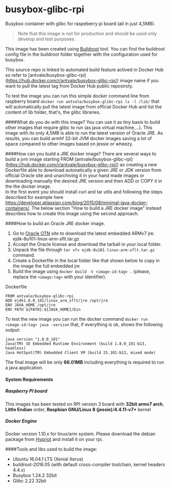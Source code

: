 # busybox-glibc-rpi
Busybox container with glibc for raspeberry pi board (all in just 4,5MB).

>Note that this image is not for production and should be used only develop and test purposes.

This image has been created using [Buildroot](https://buildroot.org/) tool. You can find the buildroot config file in the buildroot folder together with the configuration used for busybox.

This source repo is linked to automated build feature actived in Docker Hub so refer to [antvale/busybox-glibc-rpi] (https://hub.docker.com/r/antvale/busybox-glibc-rpi/) image name if you want to pull the latest tag from Docker Hub public reposiroty.
 
To test the image you can run this simple docker command line from raspberry board 
`docker run antvale/busybox-glibc-rpi ls -l /lib/`
that will automatically pull the latest image from official Docker Hub and list the content of lib folder, that's, the glibc libraries. 

####What do you do with this image?
You can use it as tiny basis to build other images that require glibc to run (as java virtual machine,...). 
This image with its only 4,5MB is able to run the latest version of Oracle JRE. As results, you can build armhf 32-bit JVM docker images saving a lot of space compared to other images based on jessie or wheezy.
 
####How can you build a JRE docker image?
There are several ways to build a jvm image starting FROM [antvale/busybox-glibc-rpi] (https://hub.docker.com/r/antvale/busybox-glibc-rpi/) as creating a new Dockerfile able to download autonatically a given JRE or JDK version from official Oracle site and unarchiving it in your hand made images or downloading manually the desired JRE version and then ADD or COPY it in the the docker image.  
In the first event you should install curl and tar utils and following the steps described for example here https://developer.atlassian.com/blog/2015/08/minimal-java-docker-containers/. The below section "How to build a JRE docker image" instead describes how to create this image using the second approach. 

####How to build an Oracle JRE docker image.
1. Go to [Oracle OTN](http://www.oracle.com/technetwork/java/embedded/embedded-se/downloads/javase-embedded-downloads-2209751.html) site to download the latest embedded ARMv7 jre: ejdk-8u101-linux-arm-sflt.tar.gz
2. Accept the Oracle license and download the tarball in your local folder.
3. Unpack the file through `tar xfv ejdk-8u101-linux-arm-sflt.tar.gz` command. 
4. Create a Dockerfile in the local folder like that shown below to copy in the image the full embedded jre
5. Build the image using `docker build -t <image-id:tag> .` (please, replace the `<image:tag>` with your identifier).

Dockerfile 
```docker
FROM antvale/busybox-glibc-rpi 
ADD ejdk1.8.0_101/linux_arm_sflt/jre /opt/jre 
ENV JAVA_HOME /opt/jre 
ENV PATH ${PATH}:${JAVA_HOME}/bin 
```
To test the new image you can run the docker command `docker run <image-id:tag> java -version` that, if everything is ok, shows the following output:
``` 
java version "1.8.0_101"  
Java(TM) SE Embedded Runtime Environment (build 1.8.0_101-b13, headless) 
Java HotSpot(TM) Embedded Client VM (build 25.101-b13, mixed mode) 
```
The final image will be only **66.01MB** including everything is required to run a java application.

#### System Requirements
##### Raspberry PI board
This images has been tested on RPI version 3 board with **32bit armv7 arch**, **Little Endian** order, **Raspbian GNU/Linux 8 (jessie)**/**4.4.11-v7+** kernel
##### Docker Engine
Docker version 1.10.x for linux/arm system. Please download the debian package from [Hypriot](http://blog.hypriot.com/downloads/) and install it on your rpi.

####Tools and libs used to build the image:
* Ubuntu 16.04.1 LTS (Xenial Xerus)
* buildroot-2016.05 (with default cross-compiler toolchain, kernel headers 4.4.x)
* Busybox 1.24.2 32bit
* Glibc 2.22 32bit
